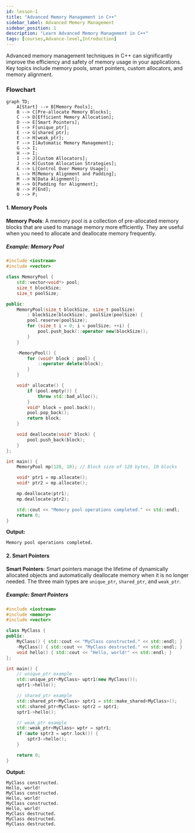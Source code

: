 ```yaml
---
id: lesson-1
title: "Advanced Memory Management in C++"
sidebar_label: Advanced Memory Management
sidebar_position: 1
description: "Learn Advanced Memory Management in C++"
tags: [courses,Advance-level,Introduction]
---     
```


Advanced memory management techniques in C++ can significantly improve the efficiency and safety of memory usage in your applications. Key topics include memory pools, smart pointers, custom allocators, and memory alignment.

### Flowchart

```mermaid
graph TD;
    A[Start] --> B[Memory Pools];
    B --> C[Pre-allocate Memory Blocks];
    C --> D[Efficient Memory Allocation];
    D --> E[Smart Pointers];
    E --> F[unique_ptr];
    E --> G[shared_ptr];
    E --> H[weak_ptr];
    F --> I[Automatic Memory Management];
    G --> I;
    H --> I;
    I --> J[Custom Allocators];
    J --> K[Custom Allocation Strategies];
    K --> L[Control Over Memory Usage];
    L --> M[Memory Alignment and Padding];
    M --> N[Data Alignment];
    M --> O[Padding for Alignment];
    N --> P[End];
    O --> P;
```

#### 1. Memory Pools

**Memory Pools**: A memory pool is a collection of pre-allocated memory blocks that are used to manage memory more efficiently. They are useful when you need to allocate and deallocate memory frequently.

##### Example: Memory Pool

```cpp
#include <iostream>
#include <vector>

class MemoryPool {
    std::vector<void*> pool;
    size_t blockSize;
    size_t poolSize;

public:
    MemoryPool(size_t blockSize, size_t poolSize)
        : blockSize(blockSize), poolSize(poolSize) {
        pool.reserve(poolSize);
        for (size_t i = 0; i < poolSize; ++i) {
            pool.push_back(::operator new(blockSize));
        }
    }

    ~MemoryPool() {
        for (void* block : pool) {
            ::operator delete(block);
        }
    }

    void* allocate() {
        if (pool.empty()) {
            throw std::bad_alloc();
        }
        void* block = pool.back();
        pool.pop_back();
        return block;
    }

    void deallocate(void* block) {
        pool.push_back(block);
    }
};

int main() {
    MemoryPool mp(128, 10); // Block size of 128 bytes, 10 blocks

    void* ptr1 = mp.allocate();
    void* ptr2 = mp.allocate();

    mp.deallocate(ptr1);
    mp.deallocate(ptr2);

    std::cout << "Memory pool operations completed." << std::endl;
    return 0;
}
```

**Output:**
```
Memory pool operations completed.
```

#### 2. Smart Pointers

**Smart Pointers**: Smart pointers manage the lifetime of dynamically allocated objects and automatically deallocate memory when it is no longer needed. The three main types are `unique_ptr`, `shared_ptr`, and `weak_ptr`.

##### Example: Smart Pointers

```cpp
#include <iostream>
#include <memory>
#include <vector>

class MyClass {
public:
    MyClass() { std::cout << "MyClass constructed." << std::endl; }
    ~MyClass() { std::cout << "MyClass destructed." << std::endl; }
    void hello() { std::cout << "Hello, world!" << std::endl; }
};

int main() {
    // unique_ptr example
    std::unique_ptr<MyClass> uptr1(new MyClass());
    uptr1->hello();

    // shared_ptr example
    std::shared_ptr<MyClass> sptr1 = std::make_shared<MyClass>();
    std::shared_ptr<MyClass> sptr2 = sptr1;
    sptr1->hello();

    // weak_ptr example
    std::weak_ptr<MyClass> wptr = sptr1;
    if (auto sptr3 = wptr.lock()) {
        sptr3->hello();
    }

    return 0;
}
```

**Output:**
```
MyClass constructed.
Hello, world!
MyClass constructed.
Hello, world!
MyClass constructed.
Hello, world!
MyClass destructed.
MyClass destructed.
MyClass destructed.
```
